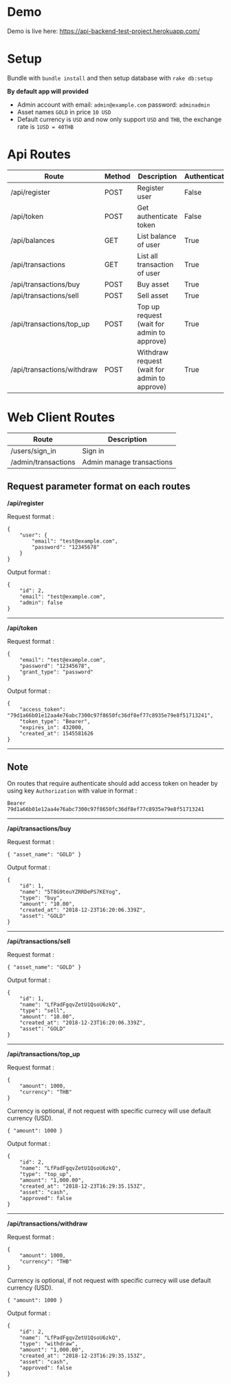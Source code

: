 # Demo
Demo is live here: https://api-backend-test-project.herokuapp.com/

# Setup
Bundle with `bundle install`
and then setup database with  `rake db:setup`

**By default app will provided**
  - Admin account with
    email: `admin@example.com`
    password: `adminadmin`
  - Asset names `GOLD` in price `10 USD`
  - Default currency is `USD` and now only support `USD` and `THB`, the exchange rate is  `1USD = 40THB`

# Api Routes
| Route | Method | Description | Authenticate |
| ------ | ------ | ------ | ------ |
| /api/register | POST | Register user | False |
| /api/token | POST | Get authenticate token | False |
| /api/balances | GET | List balance of user| True |
| /api/transactions | GET | List all transaction of user | True |
| /api/transactions/buy | POST | Buy asset | True |
| /api/transactions/sell | POST | Sell asset | True |
| /api/transactions/top_up | POST | Top up request (wait for admin to approve) | True |
| /api/transactions/withdraw | POST | Withdraw request (wait for admin to approve) | True |

# Web Client Routes
| Route | Description |
| ------ | ------ |
| /users/sign_in | Sign in |
| /admin/transactions | Admin manage transactions |

## Request parameter format on each routes
**/api/register**

Request format :
```
{
    "user": {
        "email": "test@example.com",
        "password": "12345678"
    }
}
```
Output format :
```
{
    "id": 2,
    "email": "test@example.com",
    "admin": false
}
```
----
**/api/token**

Request format :
```
{
    "email": "test@example.com",
    "password": "12345678",
    "grant_type": "password"
}
```
Output format :
```
{
    "access_token": "79d1a66b01e12aa4e76abc7300c97f8650fc36df8ef77c8935e79e8f51713241",
    "token_type": "Bearer",
    "expires_in": 432000,
    "created_at": 1545581626
}
```
----
## **Note**
On routes that require authenticate should add access token on header by using key `Authorization` with value in format :
```
Bearer 79d1a66b01e12aa4e76abc7300c97f8650fc36df8ef77c8935e79e8f51713241
```
----
**/api/transactions/buy**

Request format :
```
{ "asset_name": "GOLD" }
```
Output format :
```
{
    "id": 1,
    "name": "5T8G9teuYZRRDePS7KEYog",
    "type": "buy",
    "amount": "10.00",
    "created_at": "2018-12-23T16:20:06.339Z",
    "asset": "GOLD"
}
```
----
**/api/transactions/sell**

Request format :
```
{ "asset_name": "GOLD" }
```
Output format :
```
{
    "id": 1,
    "name": "LfPadFgqvZetU1QsoU6zkQ",
    "type": "sell",
    "amount": "10.00",
    "created_at": "2018-12-23T16:20:06.339Z",
    "asset": "GOLD"
}
```
----
**/api/transactions/top_up**

Request format :
```
{
    "amount": 1000,
    "currency": "THB"
}
```
Currency is optional, if not request with specific currecy will use default currency (USD).
```
{ "amount": 1000 }
```

Output format :
```
{
    "id": 2,
    "name": "LfPadFgqvZetU1QsoU6zkQ",
    "type": "top_up",
    "amount": "1,000.00",
    "created_at": "2018-12-23T16:29:35.153Z",
    "asset": "cash",
    "approved": false
}
```
----
**/api/transactions/withdraw**

Request format :
```
{
    "amount": 1000,
    "currency": "THB"
}
```
Currency is optional, if not request with specific currecy will use default currency (USD).
```
{ "amount": 1000 }
```

Output format :
```
{
    "id": 2,
    "name": "LfPadFgqvZetU1QsoU6zkQ",
    "type": "withdraw",
    "amount": "1,000.00",
    "created_at": "2018-12-23T16:29:35.153Z",
    "asset": "cash",
    "approved": false
}
```
